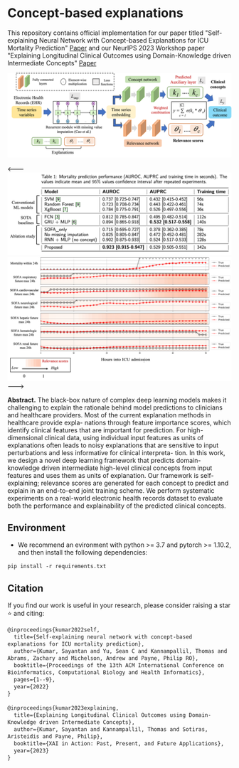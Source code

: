 # Concept-based explanations 
This repository contains official implementation for our paper titled "Self-explaining Neural Network with Concept-based
Explanations for ICU Mortality Prediction" [Paper](https://dl.acm.org/doi/pdf/10.1145/3535508.3545547) and our NeurIPS 2023 Workshop paper "Explaining Longitudinal Clinical Outcomes using Domain-Knowledge driven Intermediate Concepts" [Paper](https://openreview.net/forum?id=hpuOA3nkVW)

![Workflow](figures/workflow.png)

<---![alt-text-1](figures/performance_table.png) ![alt-text-2](figures/SOFA_explanation.png)--->


**Abstract.** The black-box nature of complex deep learning models makes it challenging to explain the rationale behind model predictions to clinicians and healthcare providers. Most of the current explanation methods in healthcare provide expla- nations through feature importance scores, which identify clinical features that are important for prediction. For high-dimensional clinical data, using individual input features as units of explanations often leads to noisy explanations that are sensitive to input perturbations and less informative for clinical interpreta- tion. In this work, we design a novel deep learning framework that predicts domain-knowledge driven intermediate high-level clinical concepts from input features and uses them as units of explanation. Our framework is self-explaining; relevance scores are generated for each concept to predict and explain in an end-to-end joint training scheme. We perform systematic experiments on a real-world electronic health records dataset to evaluate both the performance and explainability of the predicted clinical concepts.


## Environment
- We recommend an evironment with python >= 3.7 and pytorch >= 1.10.2, and then install the following dependencies:
```
pip install -r requirements.txt
```

## Citation
If you find our work is useful in your research, please consider raising a star  :star:  and citing:

```
@inproceedings{kumar2022self,
  title={Self-explaining neural network with concept-based explanations for ICU mortality prediction},
  author={Kumar, Sayantan and Yu, Sean C and Kannampallil, Thomas and Abrams, Zachary and Michelson, Andrew and Payne, Philip RO},
  booktitle={Proceedings of the 13th ACM International Conference on Bioinformatics, Computational Biology and Health Informatics},
  pages={1--9},
  year={2022}
}

@inproceedings{kumar2023explaining,
  title={Explaining Longitudinal Clinical Outcomes using Domain-Knowledge driven Intermediate Concepts},
  author={Kumar, Sayantan and Kannampallil, Thomas and Sotiras, Aristeidis and Payne, Philip},
  booktitle={XAI in Action: Past, Present, and Future Applications},
  year={2023}
}
```
